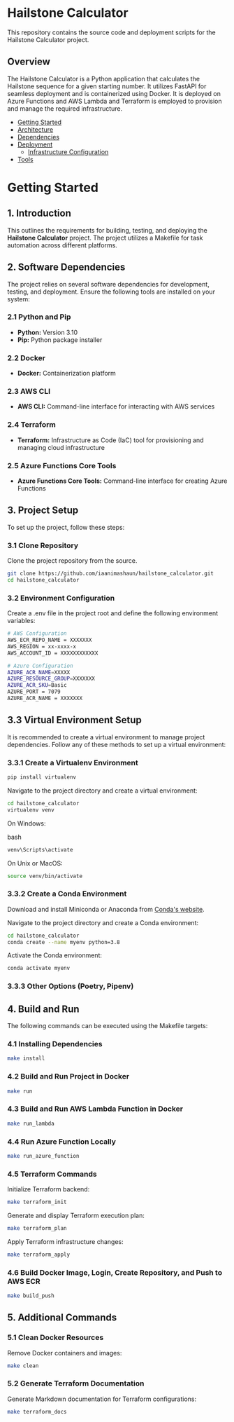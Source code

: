 # Hailstone Calculator

This repository contains the source code and deployment scripts for the Hailstone Calculator project.

## Overview

The Hailstone Calculator is a Python application that calculates the Hailstone sequence for a given starting number. It utilizes FastAPI for seamless deployment and is containerized using Docker. It is deployed on  Azure Functions and AWS Lambda and Terraform is employed to provision and manage the required infrastructure.


- [Getting Started](./docs/Requirements/requirements.md)
- [Architecture](./docs/Architecture/architecture.md)
- [Dependencies](./docs/Dependencies/dependencies.md)
- [Deployment](./docs/Deployment/deployment.md)
    - [Infrastructure Configuration
](./docs/Deployment/terraform.md)
- [Tools](./docs/Deployment/tools.md)


# Getting Started

## 1. Introduction

This outlines the requirements for building, testing, and deploying the **Hailstone Calculator** project. The project utilizes a Makefile for task automation across different platforms.

## 2. Software Dependencies

The project relies on several software dependencies for development, testing, and deployment. Ensure the following tools are installed on your system:

### 2.1 Python and Pip

- **Python:** Version 3.10 
- **Pip:** Python package installer

### 2.2 Docker

- **Docker:** Containerization platform

### 2.3 AWS CLI

- **AWS CLI:** Command-line interface for interacting with AWS services

### 2.4 Terraform

- **Terraform:** Infrastructure as Code (IaC) tool for provisioning and managing cloud infrastructure

### 2.5 Azure Functions Core Tools

- **Azure Functions Core Tools:** Command-line interface for creating Azure Functions 

## 3. Project Setup

To set up the project, follow these steps:

### 3.1 Clone Repository

Clone the project repository from the source.

```bash
git clone https://github.com/iaanimashaun/hailstone_calculator.git
cd hailstone_calculator
```

### 3.2 Environment Configuration

Create a .env file in the project root and define the following environment variables:

```bash
# AWS Configuration
AWS_ECR_REPO_NAME = XXXXXXX
AWS_REGION = xx-xxxx-x
AWS_ACCOUNT_ID = XXXXXXXXXXXX

# Azure Configuration
AZURE_ACR_NAME=XXXXX
AZURE_RESOURCE_GROUP=XXXXXXX
AZURE_ACR_SKU=Basic
AZURE_PORT = 7079
AZURE_ACR_NAME = XXXXXXX
```

## 3.3 Virtual Environment Setup

It is recommended to create a virtual environment to manage project dependencies. Follow any of these methods to set up a virtual environment:


### 3.3.1 Create a Virtualenv Environment


```bash
pip install virtualenv
```

Navigate to the project directory and create a virtual environment:

```bash
cd hailstone_calculator
virtualenv venv
```

On Windows:

bash
```bash
venv\Scripts\activate
```

On Unix or MacOS:

```bash
source venv/bin/activate
```


### 3.3.2 Create a Conda Environment

Download and install Miniconda or Anaconda from [Conda's website](https://docs.conda.io/en/latest/miniconda.html).

Navigate to the project directory and create a Conda environment:

```bash
cd hailstone_calculator
conda create --name myenv python=3.8
```

Activate the Conda environment:

```bash
conda activate myenv
```

### 3.3.3 Other Options (Poetry, Pipenv)


## 4. Build and Run
The following commands can be executed using the Makefile targets:

### 4.1 Installing Dependencies

```bash
make install
```


### 4.2 Build and Run Project in Docker

```bash
make run
```

### 4.3 Build and Run AWS Lambda Function in Docker

```bash
make run_lambda
```

### 4.4 Run Azure Function Locally
```bash
make run_azure_function
```
### 4.5 Terraform Commands
Initialize Terraform backend:
```bash
make terraform_init
```
Generate and display Terraform execution plan:
```bash
make terraform_plan
```
Apply Terraform infrastructure changes:
```bash
make terraform_apply
```
### 4.6 Build Docker Image, Login, Create Repository, and Push to AWS ECR
```bash
make build_push
```
## 5. Additional Commands
### 5.1 Clean Docker Resources
Remove Docker containers and images:

```bash
make clean
```
### 5.2 Generate Terraform Documentation
Generate Markdown documentation for Terraform configurations:

```bash
make terraform_docs
```

